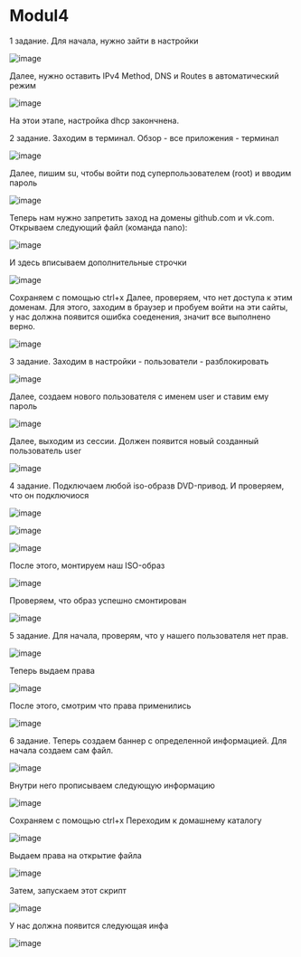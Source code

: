 # Modul4
1 задание.
Для начала, нужно зайти в настройки

![image](https://github.com/AlexTheMaster001/Modul4/assets/161127648/0f1fd382-6ccc-4e11-9a56-1c9150daa561)

Далее, нужно оставить IPv4 Method, DNS и Routes в автоматический режим

![image](https://github.com/AlexTheMaster001/Modul4/assets/161127648/7d9b0d40-7b1e-475d-b3d0-359e1cd4add4)

На этои этапе, настройка dhcp закончнена.

2 задание.
Заходим в терминал. Обзор - все приложения - терминал

![image](https://github.com/AlexTheMaster001/Modul4/assets/161127648/21ea7a32-8f44-4558-8ba1-40efe28aedf2)

Далее, пишим su, чтобы войти под суперпользователем (root) и вводим пароль

![image](https://github.com/AlexTheMaster001/Modul4/assets/161127648/0c5adf56-da62-4162-a4ac-d6e62d777b16)

Теперь нам нужно запретить заход на домены github.com и vk.com.
Открываем следующий файл (команда nano):

![image](https://github.com/AlexTheMaster001/Modul4/assets/161127648/bc03f8c1-ce3d-4482-a053-9ea322e8e7d1)

И здесь вписываем дополнительные строчки

![image](https://github.com/AlexTheMaster001/Modul4/assets/161127648/a4bd4841-c93d-4e6e-9da5-5d1a8e711bd9)

Сохраняем с помощью ctrl+x
Далее, проверяем, что нет доступа к этим доменам. Для этого, заходим в браузер и пробуем войти на эти сайты, у нас должна появится ошибка соеденения, значит все выполнено верно.

![image](https://github.com/AlexTheMaster001/Modul4/assets/161127648/b7cd1ad8-4386-4c85-815a-2ff5ce08a3d4)


3 задание.
Заходим в настройки - пользователи - разблокировать

![image](https://github.com/AlexTheMaster001/Modul4/assets/161127648/0b84c8b5-6c54-4e2f-a959-641769341603)

Далее, создаем нового пользователя с именем user и ставим ему пароль

![image](https://github.com/AlexTheMaster001/Modul4/assets/161127648/837c8a74-b8e5-495a-8417-f8ce81be2daf)

Далее, выходим из сессии. Должен появится новый созданный пользователь user

![image](https://github.com/AlexTheMaster001/Modul4/assets/161127648/c6427e62-8c0b-436d-b87e-896bce4fbc87)

4 задание.
Подключаем любой iso-образв DVD-привод. И проверяем, что он подключиося

![image](https://github.com/AlexTheMaster001/Modul4/assets/161127648/077a0268-adcf-4233-8b71-b9b7d3cb8915)

![image](https://github.com/AlexTheMaster001/Modul4/assets/161127648/e7462405-239c-4356-95a0-fd9c9b49fb31)

![image](https://github.com/AlexTheMaster001/Modul4/assets/161127648/73ad891e-25fb-496f-a7da-f8038211fc9a)

После этого, монтируем наш ISO-образ

![image](https://github.com/AlexTheMaster001/Modul4/assets/161127648/d7be546b-40ac-4b76-86d0-0ca2d2bd6c64)

Проверяем, что образ успешно смонтирован

![image](https://github.com/AlexTheMaster001/Modul4/assets/161127648/1f8909c7-291a-46ea-8cca-cfa605fcc5a1)

5 задание.
Для начала, проверям, что у нашего пользователя нет прав.

![image](https://github.com/AlexTheMaster001/Modul4/assets/161127648/dcc8ccbe-59ca-4621-9c20-1e7464257509)

Теперь выдаем права

![image](https://github.com/AlexTheMaster001/Modul4/assets/161127648/9ff20bfb-4bcb-45c2-907a-3a1226ef5850)

После этого, смотрим что права применились

![image](https://github.com/AlexTheMaster001/Modul4/assets/161127648/d37be3ff-038b-439b-a310-52eeb1c90916)

6 задание.
Теперь создаем баннер с определенной информацией.
Для начала создаем сам файл.

![image](https://github.com/AlexTheMaster001/Modul4/assets/161127648/7ce133de-2f7d-4204-b47f-2906f97f5177)

Внутри него прописываем следующую информацию

![image](https://github.com/AlexTheMaster001/Modul4/assets/161127648/50d3b5ab-7eb9-4ab2-8a59-cb784ec2c4cd)

Сохраняем с помощью ctrl+x
Переходим к домашнему каталогу

![image](https://github.com/AlexTheMaster001/Modul4/assets/161127648/ee521122-cb11-448e-80a5-fe6ff122127b)

Выдаем права на открытие файла

![image](https://github.com/AlexTheMaster001/Modul4/assets/161127648/b774aef9-3b83-4175-a147-8096d54207fb)


Затем, запускаем этот скрипт

![image](https://github.com/AlexTheMaster001/Modul4/assets/161127648/3e7ca6a1-39bc-4048-b00c-6273f64ad390)

У нас должна появится следующая инфа

![image](https://github.com/AlexTheMaster001/Modul4/assets/161127648/002b60d0-0824-41e5-9ac1-9ec7a00873b5)

